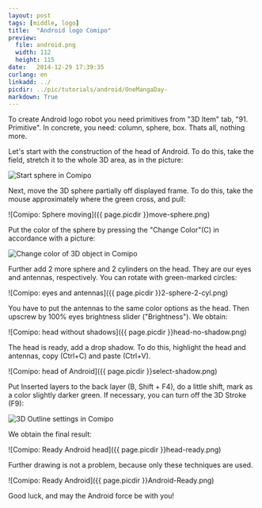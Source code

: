 ```yaml
---
layout: post
tags: [middle, logo]
title:  "Android logo Comipo"
preview: 
  file: android.png
  width: 112
  height: 115
date:   2014-12-29 17:39:35
curlang: en
linkadd: ../
picdir: ../pic/tutorials/android/OneMangaDay-
markdown: True
---
```


To create Android logo robot you need primitives from "3D Item" tab, "91. Primitive". In concrete, you need: column, sphere, box. Thats all, nothing more.

Let's start with the construction of the head of Android. To do this, take the field, stretch it to the whole 3D area, as in the picture:

<img src="{{ page.picdir }}start-sphere.png" alt="Start sphere in Comipo" class="imgshad">

Next, move the 3D sphere partially off displayed frame. To do this, take the mouse approximately where the green cross, and pull:

![Comipo: Sphere moving]({{ page.picdir }}move-sphere.png)

Put the color of the sphere by pressing the "Change Color"(C) in accordance with a picture:

<img src="{{ page.picdir }}change-color.png" alt="Change color of 3D object in Comipo" class="imgshad">

Further add 2 more sphere and 2 cylinders on the head. They are our eyes and antennas, respectively. You can rotate with green-marked circles:

![Comipo: eyes and antennas]({{ page.picdir }}2-sphere-2-cyl.png)

You have to put the antennas to the same color options as the head. Then upscrew by 100% eyes brightness slider ("Brightness"). We obtain:

![Comipo: head without shadows]({{ page.picdir }}head-no-shadow.png)

The head is ready, add a drop shadow. To do this, highlight the head and antennas, copy (Ctrl+C) and paste (Ctrl+V).

![Comipo: head of Android]({{ page.picdir }}select-shadow.png)

Put Inserted layers to the back layer (B, Shift + F4), do a little shift, mark as a color slightly darker green. If necessary, you can turn off the 3D Stroke (F9):

<img src="{{ page.picdir }}3d-outline.png" alt="3D Outline settings in Comipo" class="imgshad">

We obtain the final result:

![Comipo: Ready Android head]({{ page.picdir }}head-ready.png)

Further drawing is not a problem, because only these techniques are used.

![Comipo: Ready Android]({{ page.picdir }}Android-Ready.png)

Good luck, and may the Android force be with you!
